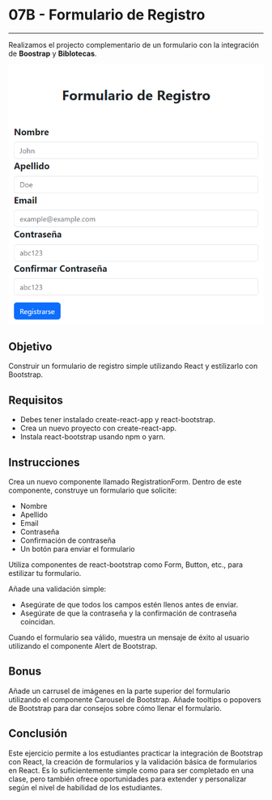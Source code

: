 # 07B - Formulario de Registro

***
Realizamos el projecto complementario de un formulario con la integración de **Boostrap** y **Biblotecas**.

![portada](./public/portada.png)

## Objetivo

Construir un formulario de registro simple utilizando React y estilizarlo con Bootstrap.

## Requisitos

* Debes tener instalado create-react-app y react-bootstrap.
* Crea un nuevo proyecto con create-react-app.
* Instala react-bootstrap usando npm o yarn.

## Instrucciones

Crea un nuevo componente llamado RegistrationForm.
Dentro de este componente, construye un formulario que solicite:

* Nombre
* Apellido
* Email
* Contraseña
* Confirmación de contraseña
* Un botón para enviar el formulario

Utiliza componentes de react-bootstrap como Form, Button, etc., para estilizar tu formulario.

Añade una validación simple:

* Asegúrate de que todos los campos estén llenos antes de enviar.
* Asegúrate de que la contraseña y la confirmación de contraseña coincidan.

Cuando el formulario sea válido, muestra un mensaje de éxito al usuario utilizando el componente Alert de Bootstrap.

## Bonus

Añade un carrusel de imágenes en la parte superior del formulario utilizando el componente Carousel de Bootstrap. Añade tooltips o popovers de Bootstrap para dar consejos sobre cómo llenar el formulario.

## Conclusión

Este ejercicio permite a los estudiantes practicar la integración de Bootstrap con React, la creación de formularios y la validación básica de formularios en React. Es lo suficientemente simple como para ser completado en una clase, pero también ofrece oportunidades para extender y personalizar según el nivel de habilidad de los estudiantes.
